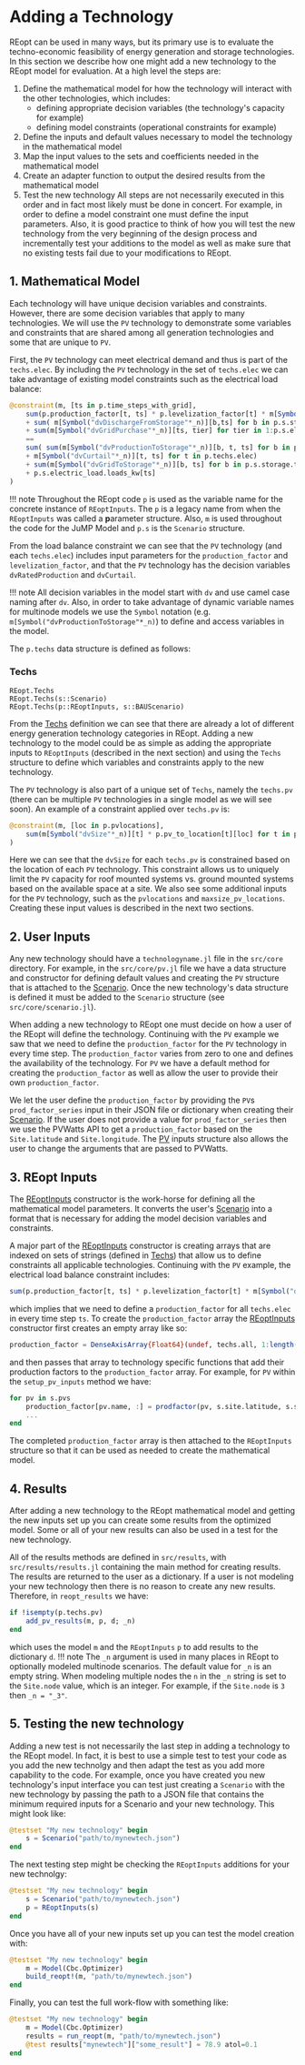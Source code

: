 # Adding a Technology
REopt can be used in many ways, but its primary use is to evaluate the techno-economic feasibility of energy generation and storage technologies. In this section we describe how one might add a new technology to the REopt model for evaluation. At a high level the steps are:
1. Define the mathematical model for how the technology will interact with the other technologies, which includes:
    - defining appropriate decision variables (the technology's capacity for example)
    - defining model constraints (operational constraints for example)
2. Define the inputs and default values necessary to model the technology in the mathematical model
3. Map the input values to the sets and coefficients needed in the mathematical model
4. Create an adapter function to output the desired results from the mathematical model
5. Test the new technology
All steps are not necessarily executed in this order and in fact most likely must be done in concert. For example, in order to define a model constraint one must define the input parameters. Also, it is good practice to think of how you will test the new technology from the very beginning of the design process and incrementally test your additions to the model as well as make sure that no existing tests fail due to your modifications to REopt.

## 1. Mathematical Model
Each technology will have unique decision variables and constraints. However, there are some decision variables that apply to many technologies. We will use the `PV` technology to demonstrate some variables and constraints that are shared among all generation technologies and some that are unique to `PV`.

First, the `PV` technology can meet electrical demand and thus is part of the `techs.elec`. By including the `PV` technology in the set of `techs.elec` we can take advantage of existing model constraints such as the electrical load balance:
```julia
@constraint(m, [ts in p.time_steps_with_grid],
    sum(p.production_factor[t, ts] * p.levelization_factor[t] * m[Symbol("dvRatedProduction"*_n)][t,ts] for t in p.techs.elec) 
    + sum( m[Symbol("dvDischargeFromStorage"*_n)][b,ts] for b in p.s.storage.types.elec ) 
    + sum(m[Symbol("dvGridPurchase"*_n)][ts, tier] for tier in 1:p.s.electric_tariff.n_energy_tiers) 
    ==
    sum( sum(m[Symbol("dvProductionToStorage"*_n)][b, t, ts] for b in p.s.storage.types.elec) 
    + m[Symbol("dvCurtail"*_n)][t, ts] for t in p.techs.elec)
    + sum(m[Symbol("dvGridToStorage"*_n)][b, ts] for b in p.s.storage.types.elec)
    + p.s.electric_load.loads_kw[ts]
)
```
!!! note
    Throughout the REopt code `p` is used as the variable name for the concrete instance of `REoptInputs`. The `p` is a legacy name from when the `REoptInputs` was called a **p**arameter structure.
    Also, `m` is used throughout the code for the JuMP Model and `p.s` is the `Scenario` structure.

From the load balance constraint we can see that the `PV` technology (and each `techs.elec`) includes input parameters for the `production_factor` and `levelization_factor`, and that the `PV` technology has the decision variables `dvRatedProduction` and `dvCurtail`.

!!! note
    All decision variables in the model start with `dv` and use camel case naming after `dv`. Also, in order to take advantage of dynamic variable names for multinode models we use the `Symbol` notation (e.g. `m[Symbol("dvProductionToStorage"*_n)`) to define and access variables in the model.

The `p.techs` data structure is defined as follows:
### Techs
```@docs
REopt.Techs
REopt.Techs(s::Scenario)
REopt.Techs(p::REoptInputs, s::BAUScenario)
```

From the [Techs](@ref) definition we can see that there are already a lot of different energy generation technology categories in REopt. Adding a new technology to the model could be as simple as adding the appropriate inputs to `REoptInputs` (described in the next section) and using the `Techs` structure to define which variables and constraints apply to the new technology.

The `PV` technology is also part of a unique set of `Techs`, namely the `techs.pv` (there can be multiple `PV` technologies in a single model as we will see soon). An example of a constraint applied over `techs.pv` is:
```julia
@constraint(m, [loc in p.pvlocations],
    sum(m[Symbol("dvSize"*_n)][t] * p.pv_to_location[t][loc] for t in p.techs.pv) <= p.maxsize_pv_locations[loc]
)
```
Here we can see that the `dvSize` for each `techs.pv` is constrained based on the location of each `PV` technology. This constraint allows us to uniquely limit the `PV` capacity for roof mounted systems vs. ground mounted systems based on the available space at a site. We also see some additional inputs for the `PV` technology, such as the `pvlocations` and `maxsize_pv_locations`. Creating these input values is described in the next two sections.

## 2. User Inputs
Any new technology should have a `technologyname.jl` file in the `src/core` directory. For example, in the `src/core/pv.jl` file we have a data structure and constructor for defining default values and creating the `PV` structure that is attached to the [Scenario](@ref). Once the new technology's data structure is defined it must be added to the `Scenario` structure (see `src/core/scenario.jl`). 

When adding a new technology to REopt one must decide on how a user of the REopt will define the technology. Continuing with the `PV` example we saw that we need to define the `production_factor` for the `PV` technology in every time step. The `production_factor` varies from zero to one and defines the availability of the technology. For `PV` we have a default method for creating the `production_factor` as well as allow the user to provide their own `production_factor`.

We let the user define the `production_factor` by providing the `PV`s `prod_factor_series` input in their JSON file or dictionary when creating their [Scenario](@ref). If the user does not provide a value for `prod_factor_series` then we use the PVWatts API to get a `production_factor` based on the `Site.latitude` and `Site.longitude`. The [PV](@ref) inputs structure also allows the user to change the arguments that are passed to PVWatts.


## 3. REopt Inputs
The [REoptInputs](@ref) constructor is the work-horse for defining all the mathematical model parameters. It converts the user's [Scenario](@ref) into a format that is necessary for adding the model decision variables and constraints.

A major part of the [REoptInputs](@ref) constructor is creating arrays that are indexed on sets of strings (defined in [Techs](@ref)) that allow us to define constraints all applicable technologies. Continuing with the `PV` example, the electrical load balance constraint includes:
```julia
sum(p.production_factor[t, ts] * p.levelization_factor[t] * m[Symbol("dvRatedProduction"*_n)][t,ts] for t in p.techs.elec) 
```
which implies that we need to define a `production_factor` for all `techs.elec` in every time step `ts`. To create the `production_factor` array the [REoptInputs](@ref) constructor first creates an empty array like so:
```julia
production_factor = DenseAxisArray{Float64}(undef, techs.all, 1:length(s.electric_load.native_loads_kw))
```
and then passes that array to technology specific functions that add their production factors to the `production_factor` array. For example, for `PV` within the `setup_pv_inputs` method we have:
```julia
for pv in s.pvs
    production_factor[pv.name, :] = prodfactor(pv, s.site.latitude, s.site.longitude)
    ...
end
```
The completed `production_factor` array is then attached to the `REoptInputs` structure so that it can be used as needed to create the mathematical model.

## 4. Results
After adding a new technology to the REopt mathematical model and getting the new inputs set up you can create some results from the optimized model. Some or all of your new results can also be used in a test for the new technology.

All of the results methods are defined in `src/results`, with `src/results/results.jl` containing the main method for creating results. The results are returned to the user as a dictionary. If a user is not modeling your new technology then there is no reason to create any new results. Therefore, in `reopt_results` we have:
```julia
if !isempty(p.techs.pv)
    add_pv_results(m, p, d; _n)
end
```
which uses the model `m` and the `REoptInputs` `p` to add results to the dictionary `d`.
!!! note
    The `_n` argument is used in many places in REopt to optionally modeled multinode scenarios. The default value for `_n` is an empty string. When modeling multiple nodes the `n` in the `_n` string is set to the `Site.node` value, which is an integer. For example, if the `Site.node` is `3` then `_n = "_3"`.

## 5. Testing the new technology
Adding a new test is not necessarily the last step in adding a technology to the REopt model. In fact, it is best to use a simple test to test your code as you add the new technolgy and then adapt the test as you add more capability to the code. For example, once you have created you new technology's input interface you can test just creating a `Scenario` with the new technology by passing the path to a JSON file that contains the minimum required inputs for a Scenario and your new technology. This might look like:
```julia
@testset "My new technology" begin
    s = Scenario("path/to/mynewtech.json")
end
```
The next testing step might be checking the `REoptInputs` additions for your new technolgy:
```julia
@testset "My new technology" begin
    s = Scenario("path/to/mynewtech.json")
    p = REoptInputs(s)
end
```
Once you have all of your new inputs set up you can test the model creation with:
```julia
@testset "My new technology" begin
    m = Model(Cbc.Optimizer)
    build_reopt!(m, "path/to/mynewtech.json")
end
```
Finally, you can test the full work-flow with something like:
```julia
@testset "My new technology" begin
    m = Model(Cbc.Optimizer)
    results = run_reopt(m, "path/to/mynewtech.json")
    @test results["mynewtech"]["some_result"] ≈ 78.9 atol=0.1
end
```
